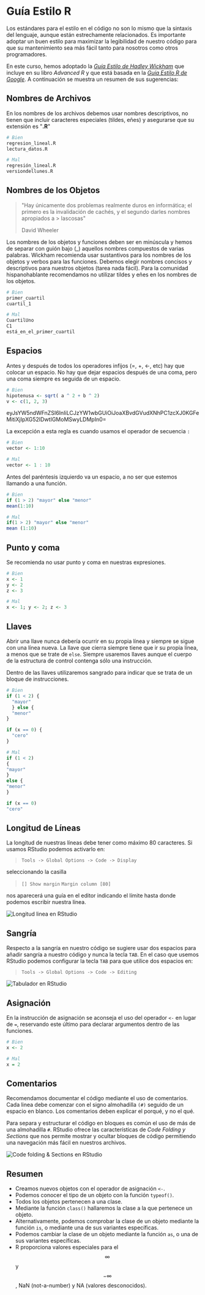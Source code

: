 <script src="https://cdn.datacamp.com/datacamp-light-latest.min.js"></script>









# Guía Estilo R

Los estándares para el estilo en el código no son lo mismo que la sintaxis del lenguaje, aunque están estrechamente relacionados. Es importante adoptar un buen estilo para maximizar la legibilidad de nuestro código para que su mantenimiento sea más fácil tanto para nosotros como otros programadores.

En este curso, hemos adoptado la _[Guía Estilo de Hadley Wickham]_ que incluye en su libro _Advanced R_ y que está basada en la _[Guía Estilo R de Google]_. A continuación se muestra un resumen de sus sugerencias:

[Guía Estilo de Hadley Wickham]: http://adv-r.had.co.nz/Style.html
[Guía Estilo R de Google]: https://google.github.io/styleguide/Rguide.xml



## Nombres de Archivos

En los nombres de los archivos debemos usar nombres descriptivos, no tienen que incluir caracteres especiales (tildes, eñes) y asegurarse que su extensión es "__.R__"


```r
# Bien
regresion_lineal.R
lectura_datos.R

# Mal
regresión_lineal.R
versiondellunes.R
```

## Nombres de los Objetos


> "Hay únicamente dos problemas realmente duros en informática; el primero
> es la invalidación de cachés, y el segundo darles nombres apropiados a  > lascosas"
>
> David Wheeler


Los nombres de los objetos y funciones deben ser en minúscula y hemos de separar con guión bajo (_) aquellos nombres compuestos de varias palabras. Wickham recomienda usar sustantivos para los nombres de los objetos y verbos para las funciones. Debemos elegir nombres concisos y descriptivos para nuestros objetos (tarea nada fácil). Para la comunidad hispanohablante recomendamos no utilizar tildes y eñes en los nombres de los objetos.


```r
# Bien
primer_cuartil
cuartil_1

# Mal
CuartilUno
C1
está_en_el_primer_cuartil
```



## Espacios

Antes y después de todos los operadores infijos (=, +, <-, etc) hay que colocar un espacio. No hay que dejar espacios después de una coma, pero una coma siempre es seguida de un espacio.


```r
# Bien
hipotenusa <- sqrt( a ^ 2 + b ^ 2)
v <- c(1, 2, 3)
```

<div data-datacamp-exercise data-height="300" data-encoded="true">eyJsYW5ndWFnZSI6InIiLCJzYW1wbGUiOiJoaXBvdGVudXNhPC1zcXJ0KGFeMitiXjIpXG52IDwtIGMoMSwyLDMpIn0=</div>


La excepción a esta regla es cuando usamos el operador de secuencia `:` 


```r
# Bien
vector <- 1:10

# Mal
vector <- 1 : 10

```

Antes del paréntesis izquierdo va un espacio, a no ser que estemos llamando a una función.


```r
# Bien
if (1 > 2) "mayor" else "menor"
mean(1:10)

# Mal
if(1 > 2) "mayor" else "menor"
mean (1:10)
```

## Punto y coma

Se recomienda no usar punto y coma en nuestras expresiones. 


```r
# Bien
x <- 1
y <- 2
z <- 3

# Mal
x <- 1; y <- 2; z <- 3
```


## Llaves

Abrir una llave nunca debería ocurrir en su propia línea y siempre se sigue con una línea nueva. La llave que cierra siempre tiene que ir su propia línea, a menos que se trate de `else`. Siempre usaremos llaves aunque el cuerpo de la estructura de control contenga sólo una instrucción.

Dentro de las llaves utilizaremos sangrado para indicar que se trata de un bloque de instrucciones.


```r
# Bien
if (1 < 2) {
  "mayor"
  } else {
  "menor"
}

if (x == 0) {
  "cero"
}

# Mal 
if (1 < 2) 
{
"mayor"
} 
else {
"menor"
}

if (x == 0) 
"cero"

```


## Longitud de Líneas

La longitud de nuestras líneas debe tener como máximo 80 caracteres. Si usamos
RStudio podemos activarlo en:


> 
> `Tools -> Global Options -> Code -> Display`
> 

seleccionando la casilla



> 
> `[] Show margin`
> `Margin column [80]`
> 


nos aparecerá una guía en el editor indicando el límite hasta donde podemos 
escribir nuestra línea.

![Longitud linea en RStudio](http://i.imgur.com/cPetVB9.png)




## Sangría

Respecto a la sangría en nuestro código se sugiere usar dos espacios para añadir sangría a nuestro código y nunca la tecla
`TAB`. En el caso que usemos RStudio podemos configurar la tecla `TAB` para que 
utilice dos espacios en:


> 
> `Tools -> Global Options -> Code -> Editing`
> 

![Tabulador en RStudio](http://i.imgur.com/Cr0ppy2.png)
              
## Asignación

En la instrucción de asignación se aconseja el uso del operador `<-` en lugar de
`=`, reservando este último para declarar argumentos dentro de las funciones.


```r
# Bien
x <- 2

# Mal
x = 2
```


## Comentarios


Recomendamos documentar el código mediante el uso de comentarios. Cada linea debe comenzar con el signo almohadilla `(#)` seguido de un espacio en blanco. Los comentarios deben explicar el porqué, y no el qué.

Para separa y estructurar el código en bloques es común el uso de más de una almohadilla `#`. RStudio ofrece las características de _Code Folding y Sections_ que nos permite mostrar y ocultar bloques de código permitiendo una navegación más fácil en nuestros archivos.

![Code folding & Sections en RStudio](http://i.imgur.com/ouGkSdI.png)

## Resumen

- Creamos nuevos objetos con el operador de asignación `<-`.
- Podemos conocer el tipo de un objeto con la función `typeof()`.
- Todos los objetos pertenecen a una clase.
- Mediante la función `class()` hallaremos la clase a la que pertenece un objeto.
- Alternativamente, podemos comprobar la clase de un objeto mediante la función
`is`, o mediante una de sus variantes específicas.
- Podemos cambiar la clase de un objeto mediante la función `as`, o una de sus variantes
específicas.
- R proporciona valores especiales para el $$\infty$$ y $$-\infty$$, NaN (not-a-number) y
NA (valores desconocidos).
















































